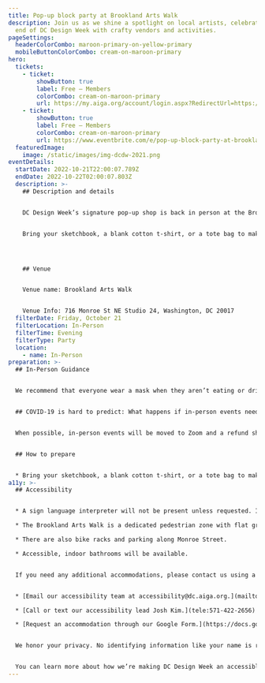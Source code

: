 ```yaml
---
title: Pop-up block party at Brookland Arts Walk
description: Join us as we shine a spotlight on local artists, celebrating the
  end of DC Design Week with crafty vendors and activities.
pageSettings:
  headerColorCombo: maroon-primary-on-yellow-primary
  mobileButtonColorCombo: cream-on-maroon-primary
hero:
  tickets:
    - ticket:
        showButton: true
        label: Free — Members
        colorCombo: cream-on-maroon-primary
        url: https://my.aiga.org/account/login.aspx?RedirectUrl=https://ikit.aiga.org/ikit_national_util/ikit-national-util-sso-redirect/?state=https%3A%2F%2Fdc.aiga.org%2Fevent%2Fpop-up-block-party-at-brookland-arts-walk%2F%3Fredirect_source%3Deventbrite_register
    - ticket:
        showButton: true
        label: Free — Members
        colorCombo: cream-on-maroon-primary
        url: https://www.eventbrite.com/e/pop-up-block-party-at-brookland-arts-walk-tickets-425473531787
  featuredImage:
    image: /static/images/img-dcdw-2021.png
eventDetails:
  startDate: 2022-10-21T22:00:07.789Z
  endDate: 2022-10-22T02:00:07.803Z
  description: >-
    ## Description and details


    DC Design Week’s signature pop-up shop is back in person at the Brookland Arts Walk this year! Join us for a block party hosted with [Terratorie Maps + Goods](https://terratorie.com/?gclid=Cj0KCQjwj7CZBhDHARIsAPPWv3dMMx0vUqgZmQuY2ujCxd-A0xQcGnAoFFdp53l66QuIVQ0tsh3gX6waAm6WEALw_wcB) and sponsored by [Taoti Creative](https://taoti.com/), featuring artworks from local artists and on-site vendors. 


    Bring your sketchbook, a blank cotton t-shirt, or a tote bag to make a fun DCDW custom block print with [The Block Print Bike](https://blockprintbike.com/); shop the arts and goods made by local creatives; enter to win prizes; get some free swag sponsored by [Custom Ink](https://www.customink.com/photos/tags/washington-dc); and connect with fellow creatives in the area.




    ## Venue


    Venue name: Brookland Arts Walk


    Venue Info: 716 Monroe St NE Studio 24, Washington, DC 20017
  filterDate: Friday, October 21
  filterLocation: In-Person
  filterTime: Evening
  filterType: Party
  location:
    - name: In-Person
preparation: >-
  ## In-Person Guidance


  We recommend that everyone wear a mask when they aren’t eating or drinking. There are no additional requirements requested for this event's partners and venue.


  ## COVID-19 is hard to predict: What happens if in-person events need to be canceled?


  When possible, in-person events will be moved to Zoom and a refund should not be expected. If an event is canceled in its entirety, a refund will be issued. In either scenario you will be notified immediately.


  ## How to prepare


  * Bring your sketchbook, a blank cotton t-shirt, or a tote bag to make a fun DCDW custom block print with [The Block Print Bike](https://blockprintbike.com/).
a11y: >-
  ## Accessibility


  * A sign language interpreter will not be present unless requested. If requested, we will do our best to employ a sign language interpreter for the event.

  * The Brookland Arts Walk is a dedicated pedestrian zone with flat ground and a wide walkway. Brookland-CUA Metro is close by.

  * There are also bike racks and parking along Monroe Street.

  * Accessible, indoor bathrooms will be available.


  If you need any additional accommodations, please contact us using a method that works best for you:


  * [Email our accessibility team at accessibility@dc.aiga.org.](mailto:accessibility@dc.aiga.org)

  * [Call or text our accessibility lead Josh Kim.](tele:571-422-2656)

  * [Request an accommodation through our Google Form.](https://docs.google.com/forms/d/e/1FAIpQLSe2l-FrPiSaZxPjIAOUadYn3axaz6SyloV42CWg-HF65TTy1w/viewform)


  We honor your privacy. No identifying information like your name is required to request an accommodation, and all details will be deleted once completed.


  You can learn more about how we’re making DC Design Week an accessible experience by visiting our [accessibility statement](http://localhost:8080/accessibility/).
---
```

